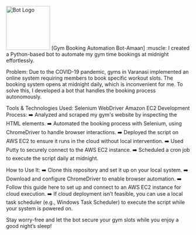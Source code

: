 




<img src="https://user-images.githubusercontent.com/36112125/113499920-e8431a00-94e7-11eb-977a-0f0810a3a0e8.png" alt="Bot Logo" width="120"/>
[Gym Booking Automation Bot-Amaan]
:muscle: I created a Python-based bot to automate my gym time bookings at midnight effortlessly.

Problem:
Due to the COVID-19 pandemic, gyms in Varanasi implemented an online system requiring members to book specific workout slots. The booking system opens at midnight daily, which is inconvenient for me. To solve this, I developed a bot that handles the booking process autonomously.

Tools & Technologies Used:
Selenium WebDriver
Amazon EC2
Development Process:
:arrow_right: Analyzed and scraped my gym's website by inspecting the HTML elements.
:arrow_right: Automated the booking process with Selenium, using ChromeDriver to handle browser interactions.
:arrow_right: Deployed the script on AWS EC2 to ensure it runs in the cloud without local intervention.
:arrow_right: Used Putty to securely connect to the AWS EC2 instance.
:arrow_right: Scheduled a cron job to execute the script daily at midnight.

How to Use It:
:arrow_right: Clone this repository and set it up on your local system.
:arrow_right: Download and configure ChromeDriver to enable browser automation.
:arrow_right: Follow this guide here to set up and connect to an AWS EC2 instance for cloud execution.
:arrow_right: If cloud deployment isn’t feasible, you can use a local task scheduler (e.g., Windows Task Scheduler) to execute the script while your system is powered on.

Stay worry-free and let the bot secure your gym slots while you enjoy a good night’s sleep!
